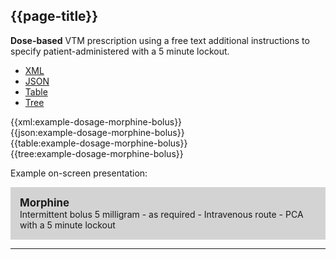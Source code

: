 ## {{page-title}}

<div class="nhsd-a-box nhsd-a-box--bg-light-blue nhsd-!t-margin-bottom-6 nhsd-t-body">
    <strong>Dose-based</strong> VTM prescription using a free text additional instructions to specify patient-administered with a 5 minute lockout.
</div>

<!--// start of code snippet -->
<div>
    <ul class="nav nav-tabs" role="tablist">
      <li role="presentation" class="active">
        <a href="#xml-10" aria-controls="xml" role="tab" data-toggle="tab">XML</a>
      </li>
      <li role="presentation">
        <a href="#json-10" aria-controls="json" role="tab" data-toggle="tab">JSON</a>
      </li>
        <li role="presentation">
        <a href="#table-10" aria-controls="table" role="tab" data-toggle="tab">Table</a>
      </li>
      <li role="presentation">
        <a href="#tree-10" aria-controls="tree" role="tab" data-toggle="tab">Tree</a>
      </li>
  </ul>

  <!-- Tab panes -->
  <div class="tab-content snippet">
    <div role="tabpanel" class="tab-pane active" id="xml-10">
      {{xml:example-dosage-morphine-bolus}}
    </div>
    <div role="tabpanel" class="tab-pane" id="json-10">
      {{json:example-dosage-morphine-bolus}}
    </div>
    <div role="tabpanel" class="tab-pane" id="table-10">
      {{table:example-dosage-morphine-bolus}}
    </div>
    <div role="tabpanel" class="tab-pane" id="tree-10">
      {{tree:example-dosage-morphine-bolus}}
    </div>
  </div>
</div>

<!--// end of code snippet -->

Example on-screen presentation:

<div style="background-color:lightgrey;padding:15px;">
<div style="font-size:larger;font-weight:bold;">Morphine</div>
Intermittent bolus 5 milligram - as required - Intravenous route - PCA with a 5 minute lockout
</div>

---
